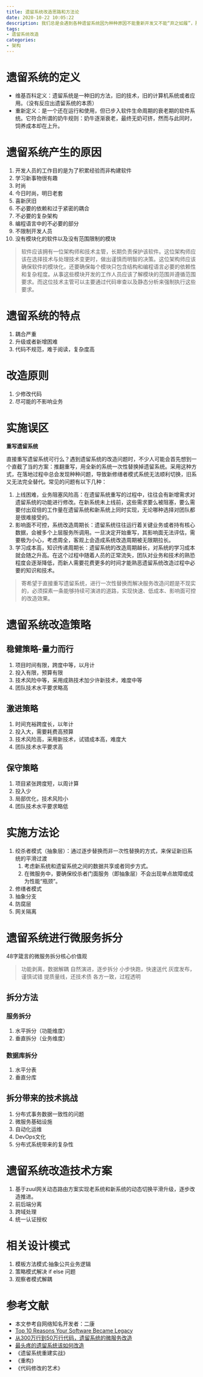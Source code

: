 ```yaml
---
title: 遗留系统改造思路和方法论
date: 2020-10-22 10:05:22
description: 我们总是会遇到各种遗留系统因为种种原因不能重新开发又不能“弃之如履”，那么有一套经验总结的方法论显得尤为必要，本文简单记录了一些要点，抛砖引玉。
tags:
- 遗留系统改造
categories:
- 架构
---
```

# 遗留系统的定义

- 维基百科定义：遗留系统是一种旧的方法，旧的技术，旧的计算机系统或者应用。（没有反应出遗留系统的本质）
- 重新定义：是一个还在运行和使用，但已步入软件生命周期的衰老期的软件系统。它符合所谓的奶牛规则：奶牛逐渐衰老，最终无奶可挤，然而与此同时，饲养成本却在上升。

# 遗留系统产生的原因

1. 开发人员的工作目的是为了积累经验而非构建软件
2. 学习新事物很有趣
3. 时尚
4. 今日时尚，明日老套
5. 喜新厌旧
6. 不必要的依赖和过于紧密的耦合
7. 不必要的复杂架构
8. 编程语言中的不必要的部分
9. 不限制开发人员
10. 没有模块化的软件以及没有范围限制的模块
> 软件应该拥有一位架构师和技术主管，长期负责保护该软件。这位架构师应该在选择技术与处理技术变更时，做出谨慎而明智的决策。这位架构师应该确保软件的模块化，还要确保每个模块只包含结构和编程语言必要的依赖性和复杂程度。从事这些模块开发的工作人员应该了解模块的范围并遵循范围要求。而这位技术主管可以主要通过代码审查以及静态分析来强制执行这些要求。

# 遗留系统的特点

1. 耦合严重
2. 升级或者新增困难
3. 代码不规范，难于阅读，复杂度高

# 改造原则

1. 少修改代码
2. 尽可能的不影响业务

# 实施误区

**重写遗留系统**

直接重写遗留系统可行么？遇到遗留系统的改造问题时，不少人可能会首先想到一个直截了当的方案：推翻重写，用全新的系统一次性替换掉遗留系统。采用这种方式，在落地过程中总会发现种种问题，导致新修缮者模式系统无法顺利切换，旧系又无法完全替代。常见的问题有以下几种：

1. 上线困难，业务阻塞风险高：在遗留系统重写的过程中，往往会有新增需求对遗留系统的功能进行修改。在新系统未上线前，这些需求要么被阻塞，要么需要付出双倍的工作量在遗留系统和新系统上同时实现，无论哪种选择对团队都是很难接受的。
2. 影响面不可控，系统改造周期长：遗留系统往往运行着关键业务或者持有核心数据，会被多个上层服务所调用。一旦决定开始重写，其影响面无法评估，需要极为小心，考虑周全，客观上会造成系统改造周期被无限期拉长。
3. 学习成本高，知识传递周期长：遗留系统的改造周期越长，对系统的学习成本就会随之升高。在这个过程中随着人员的正常流失，团队对业务和技术的熟恐程度会逐渐降低，而新人需要花费更多的时间才能熟恶遗留系统改造过程中必要的知识和技术。

> 寄希望于直接重写遗留系统，进行一次性替换而解决服务改造问题是不现实的，必须探素一条能够持续可演进的道路，实现快速、低成本、影响面可控的改造效果。

# 遗留系统改造策略

## 稳健策略-量力而行

1. 项目时间有限，跨度中等，以月计
2. 投入有限，预算有限
3. 技术风险中等，采用成熟技术加少许新技术，难度中等
4. 团队技术水平要求略高

## 激进策略

1. 时间充裕跨度长，以年计
2. 投入大，需要耗费高预算
3. 技术风险高，采用新技术，试错成本高，难度大
4. 团队技术水平要求高

## 保守策略

1. 项目紧张跨度短，以周计算
2. 投入少
3. 局部优化，技术风险小
4. 团队技术水平要求略低

# 实施方法论

1. 绞杀者模式（抽象层）：通过逐步替换而非一次性替换的方式，来保证新旧系统的平滑过渡
   1. 考虑新系统和遗留系统之间的数据共享或者同步方式。
   2. 在微服务中，要确保绞杀者门面服务（即抽象层）不会出现单点故障或成为性能“瓶颈”。
2. 修缮者模式
3. 抽象分支
4. 防腐层
5. 网关隔离

# 遗留系统进行微服务拆分

48字箴言的微服务拆分核心价值观

> 功能剥离，数据解耦
> 自然演进，逐步拆分
> 小步快跑，快速送代
> 灰度发布，谨慎试错
> 提质量线，还技术债
> 各方一致，过程透明

## 拆分方法

### 服务拆分

1. 水平拆分（功能维度）
2. 垂直拆分（业务维度）

### 数据库拆分

1. 水平分表
2. 垂直分库

## 拆分带来的技术挑战

1. 分布式事务数据一致性的问题
2. 微服务基础设施
3. 自动化运维
4. DevOps文化
5. 分布式系统带来的复杂性

# 遗留系统改造技术方案

1. 基于zuul网关动态路由方案实现老系统和新系统的动态切换平滑升级，逐步改造推进。
2. 前后端分离
3. 跨域处理
4. 统一认证授权

# 相关设计模式

1. 模板方法模式:抽象公共业务逻辑
2. 策略模式解决 if else 问题
3. 观察者模式解耦



# 参考文献
- 本文参考自网络知名开发者：二康
- [Top 10 Reasons Your Software Became Legacy](https://www.progsbase.com/blog/top-10-reasons-your-software-became-legacy/)
- [从300万行到50万行代码，遗留系统的微服务改造](https://mp.weixin.qq.com/s/Z6Tk7FMLX9PIdbcL3iyIHA)
- [最头疼的遗留系统该如何改造](https://mp.weixin.qq.com/s?__biz=MzI4MTY5NTk4Ng==&mid=2247489784&amp;idx=1&amp;sn=632a1d86e5710a59071d22bcaeea68d0&source=41#wechat_redirect)
- 《遗留系统重建实战》
- 《重构》
- 《代码修改的艺术》